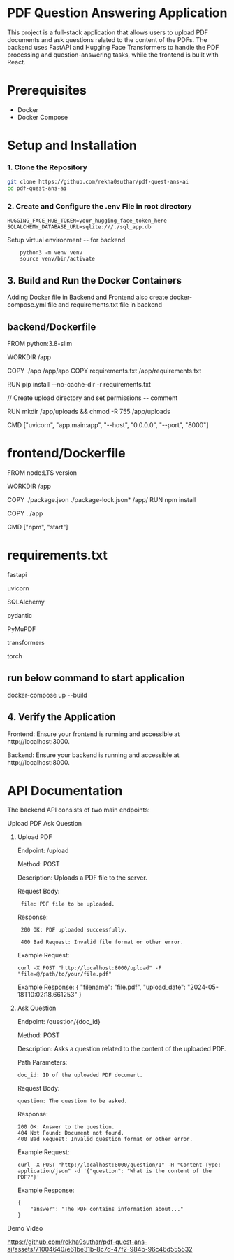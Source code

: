 # PDF Question Answering Application

This project is a full-stack application that allows users to upload PDF documents and ask questions related to the content of the PDFs. The backend uses FastAPI and Hugging Face Transformers to handle the PDF processing and question-answering tasks, while the frontend is built with React.

# Prerequisites

- Docker
- Docker Compose


# Setup and Installation

### 1. Clone the Repository

```bash
git clone https://github.com/rekha0suthar/pdf-quest-ans-ai
cd pdf-quest-ans-ai
```

### 2. Create and Configure the .env File in root directory

    HUGGING_FACE_HUB_TOKEN=your_hugging_face_token_here
    SQLALCHEMY_DATABASE_URL=sqlite:///./sql_app.db

Setup virtual environment -- for backend

        python3 -m venv venv
        source venv/bin/activate 

## 3. Build and Run the Docker Containers

Adding Docker file in Backend and Frontend also create docker-compose.yml file and requirements.txt file in backend

## backend/Dockerfile

FROM python:3.8-slim

WORKDIR /app

COPY ./app /app/app
COPY requirements.txt /app/requirements.txt

RUN pip install --no-cache-dir -r requirements.txt

// Create upload directory and set permissions -- comment

RUN mkdir /app/uploads && chmod -R 755 /app/uploads

CMD ["uvicorn", "app.main:app", "--host", "0.0.0.0", "--port", "8000"]

# frontend/Dockerfile

FROM node:LTS version

WORKDIR /app

COPY ./package.json ./package-lock.json\* /app/
RUN npm install

COPY . /app

CMD ["npm", "start"]

# requirements.txt

fastapi

uvicorn

SQLAlchemy

pydantic

PyMuPDF

transformers

torch

## run below command to start application

docker-compose up --build

## 4. Verify the Application

Frontend: Ensure your frontend is running and accessible at http://localhost:3000.

Backend: Ensure your backend is running and accessible at http://localhost:8000.

# API Documentation

The backend API consists of two main endpoints:

Upload PDF
Ask Question

1.  Upload PDF

    Endpoint: /upload

    Method: POST

    Description: Uploads a PDF file to the server.

    Request Body:

         file: PDF file to be uploaded.

    Response:

         200 OK: PDF uploaded successfully.

         400 Bad Request: Invalid file format or other error.

    Example Request:

        curl -X POST "http://localhost:8000/upload" -F "file=@/path/to/your/file.pdf"

    Example Response:
    {
    "filename": "file.pdf",
    "upload_date": "2024-05-18T10:02:18.661253"
    }

2.  Ask Question

    Endpoint: /question/{doc_id}

    Method: POST

    Description: Asks a question related to the content of the uploaded
    PDF.

    Path Parameters:

        doc_id: ID of the uploaded PDF document.

    Request Body:

        question: The question to be asked.

    Response:

        200 OK: Answer to the question.
        404 Not Found: Document not found.
        400 Bad Request: Invalid question format or other error.

    Example Request:

        curl -X POST "http://localhost:8000/question/1" -H "Content-Type: application/json" -d '{"question": "What is the content of the PDF?"}'

    Example Response:

        {
            "answer": "The PDF contains information about..."
        }

Demo Video

https://github.com/rekha0suthar/pdf-quest-ans-ai/assets/71004640/e61be31b-8c7d-47f2-984b-96c46d555532


